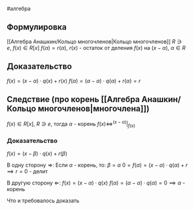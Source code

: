 #алгебра 
## Формулировка
[[Алгебра Анашкин/Кольцо многочленов|Кольцо многочленов]]
$R \ni e, \ f(x) \in R[x]$
$f(\alpha) = r(\alpha), \ r(x)$ - остаток от деления $f(x)$ на $(x - \alpha), \ \alpha \in R$

## Доказательство
$f(x) = (x - \alpha) \cdot q(x) + r(x)$
$f(\alpha) = (\alpha - \alpha) \cdot q(\alpha) + r(\alpha) = r$

## Следствие (про корень [[Алгебра Анашкин/Кольцо многочленов|многочлена]])
$f(x) \in R[x], \ R \ni e$, тогда
$\alpha$ - корень $f(x) \iff ^{(x - \alpha)}|_{f(x)}$

### Доказательство
$f(x) = (x - \beta) \cdot q(x) + r(\beta)$

В одну сторону $\Rightarrow$:
Если $\alpha$ - корень, то:
$\beta = \alpha$
$0 = f(\alpha) = (x - \alpha) \cdot q(\alpha) + r \implies r = 0$ - делит

В другую сторону $\Leftarrow$:
$f(x) = (x - \alpha) \cdot q(x)$
$f(\alpha) = (\alpha - \alpha) \cdot q(\alpha) = 0 \implies \alpha$ - корень

Что и требовалось доказать